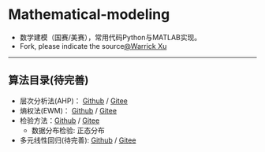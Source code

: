 # Mathematical-modeling

- 数学建模（国赛/美赛），常用代码Python与MATLAB实现。
- Fork, please indicate the source[@Warrick Xu](https://github.com/xwj770427414)

----------------------

## 算法目录(待完善)

- 层次分析法(AHP)： [Github](https://github.com/xwj770427414/Mathematical-modeling/tree/main/层次分析法AHP) / [Gitee](https://gitee.com/xwj770427414/Mathematical-modeling/tree/main/层次分析法AHP)
- 熵权法(EWM)： [Github](https://github.com/xwj770427414/Mathematical-modeling/tree/main/熵权法EWM) / [Gitee](https://gitee.com/xwj770427414/Mathematical-modeling/tree/main/层次分析法AHP)
- 检验方法：[Github](https://github.com/xwj770427414/Mathematical-modeling/tree/main/检验方法) / [Gitee](https://gitee.com/xwj770427414/Mathematical-modeling/tree/main/检验方法)
  - 数据分布检验: 正态分布
- 多元线性回归(待完善): [Github](https://github.com/xwj770427414/Mathematical-modeling/tree/main/多元线性回归) / [Gitee](https://gitee.com/xwj770427414/Mathematical-modeling/tree/main/多元线性回归)